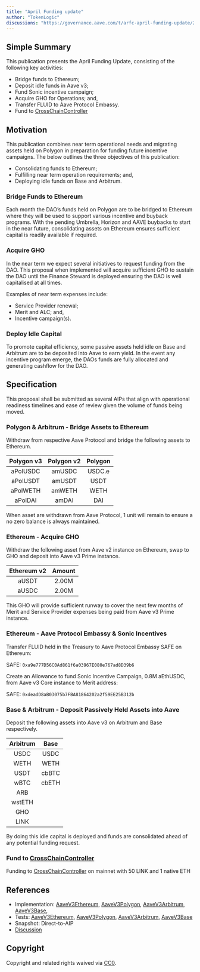 ```yaml
---
title: "April Funding update"
author: "TokenLogic"
discussions: "https://governance.aave.com/t/arfc-april-funding-update/21590"
---
```


## Simple Summary

This publication presents the April Funding Update, consisting of the following key activities:

- Bridge funds to Ethereum;
- Deposit idle funds in Aave v3;
- Fund Sonic incentive campaign;
- Acquire GHO for Operations; and,
- Transfer FLUID to Aave Protocol Embassy.
- Fund to [CrossChainController](https://etherscan.io/address/0xEd42a7D8559a463722Ca4beD50E0Cc05a386b0e1)

## Motivation

This publication combines near term operational needs and migrating assets held on Polygon in preparation for funding future incentive campaigns. The below outlines the three objectives of this publication:

- Consolidating funds to Ethereum;
- Fulfilling near term operation requirements; and,
- Deploying idle funds on Base and Arbitrum.

### Bridge Funds to Ethereum

Each month the DAO’s funds held on Polygon are to be bridged to Ethereum where they will be used to support various incentive and buyback programs. With the pending Umbrella, Horizon and AAVE buybacks to start in the near future, consolidating assets on Ethereum ensures sufficient capital is readily available if required.

### Acquire GHO

In the near term we expect several initiatives to request funding from the DAO. This proposal when implemented will acquire sufficient GHO to sustain the DAO until the Finance Steward is deployed ensuring the DAO is well capitalised at all times.

Examples of near term expenses include:

- Service Provider renewal;
- Merit and ALC; and,
- Incentive campaign(s).

### Deploy Idle Capital

To promote capital efficiency, some passive assets held idle on Base and Arbitrum are to be deposited into Aave to earn yield. In the event any incentive program emerge, the DAOs funds are fully allocated and generating cashflow for the DAO.

## Specification

This proposal shall be submitted as several AIPs that align with operational readiness timelines and ease of review given the volume of funds being moved.

### Polygon & Arbitrum - Bridge Assets to Ethereum

Withdraw from respective Aave Protocol and bridge the following assets to Ethereum.

| Polygon v3 | Polygon v2 | Polygon |
| :--------: | :--------: | :-----: |
|  aPolUSDC  |   amUSDC   | USDC.e  |
|  aPolUSDT  |   amUSDT   |  USDT   |
|  aPolWETH  |   amWETH   |  WETH   |
|  aPolDAI   |   amDAI    |   DAI   |

When asset are withdrawn from Aave Protocol, 1 unit will remain to ensure a no zero balance is always maintained.

### Ethereum - Acquire GHO

Withdraw the following asset from Aave v2 instance on Ethereum, swap to GHO and deposit into Aave v3 Prime instance.

| Ethereum v2 | Amount |
| :---------: | :----: |
|    aUSDT    | 2.00M  |
|    aUSDC    | 2.00M  |

This GHO will provide sufficient runway to cover the next few months of Merit and Service Provider expenses being paid from Aave v3 Prime instance.

### Ethereum - Aave Protocol Embassy & Sonic Incentives

Transfer FLUID held in the Treasury to Aave Protocol Embassy SAFE on Ethereum:

SAFE: `0xa9e777D56C0Ad861f6a03967E080e767ad8D39b6`

Create an Allowance to fund Sonic Incentive Campaign, 0.8M aEthUSDC, from Aave v3 Core instance to Merit address:

SAFE: `0xdeadD8aB03075b7FBA81864202a2f59EE25B312b`

### Base & Arbitrum - Deposit Passively Held Assets into Aave

Deposit the following assets into Aave v3 on Arbitrum and Base respectively.

| Arbitrum | Base  |
| :------: | :---: |
|   USDC   | USDC  |
|   WETH   | WETH  |
|   USDT   | cbBTC |
|   wBTC   | cbETH |
|   ARB    |       |
|  wstETH  |       |
|   GHO    |       |
|   LINK   |       |

By doing this idle capital is deployed and funds are consolidated ahead of any potential funding request.

### Fund to [CrossChainController](https://etherscan.io/address/0xEd42a7D8559a463722Ca4beD50E0Cc05a386b0e1)

Funding to [CrossChainController](https://etherscan.io/address/0xEd42a7D8559a463722Ca4beD50E0Cc05a386b0e1) on mainnet with 50 LINK and 1 native ETH

## References

- Implementation: [AaveV3Ethereum](https://github.com/bgd-labs/aave-proposals-v3/blob/main/src/20250328_Multi_AprilFundingUpdate/AaveV3Ethereum_AprilFundingUpdate_20250328.sol), [AaveV3Polygon](https://github.com/bgd-labs/aave-proposals-v3/blob/main/src/20250328_Multi_AprilFundingUpdate/AaveV3Polygon_AprilFundingUpdate_20250328.sol), [AaveV3Arbitrum](https://github.com/bgd-labs/aave-proposals-v3/blob/main/src/20250328_Multi_AprilFundingUpdate/AaveV3Arbitrum_AprilFundingUpdate_20250328.sol), [AaveV3Base](https://github.com/bgd-labs/aave-proposals-v3/blob/main/src/20250328_Multi_AprilFundingUpdate/AaveV3Base_AprilFundingUpdate_20250328.sol),
- Tests: [AaveV3Ethereum](https://github.com/bgd-labs/aave-proposals-v3/blob/main/src/20250328_Multi_AprilFundingUpdate/AaveV3Ethereum_AprilFundingUpdate_20250328.t.sol), [AaveV3Polygon](https://github.com/bgd-labs/aave-proposals-v3/blob/main/src/20250328_Multi_AprilFundingUpdate/AaveV3Polygon_AprilFundingUpdate_20250328.t.sol), [AaveV3Arbitrum](https://github.com/bgd-labs/aave-proposals-v3/blob/main/src/20250328_Multi_AprilFundingUpdate/AaveV3Arbitrum_AprilFundingUpdate_20250328.t.sol), [AaveV3Base](https://github.com/bgd-labs/aave-proposals-v3/blob/main/src/20250328_Multi_AprilFundingUpdate/AaveV3Base_AprilFundingUpdate_20250328.t.sol)
- Snapshot: Direct-to-AIP
- [Discussion](https://governance.aave.com/t/arfc-april-funding-update/21590)

## Copyright

Copyright and related rights waived via [CC0](https://creativecommons.org/publicdomain/zero/1.0/).
